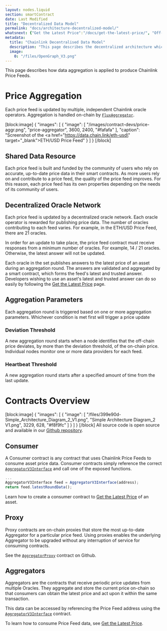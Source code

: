 ```yaml
---
layout: nodes.liquid
section: smartContract
date: Last Modified
title: "Decentralized Data Model"
permalink: "docs/architecture-decentralized-model/"
whatsnext: {"Get the Latest Price":"/docs/get-the-latest-price/", "Off-Chain Reporting":"/docs/off-chain-reporting/"}
metadata: 
  title: "Chainlink Decentralised Data Model"
  description: "This page describes the decentralized architecture which enables Chainlink to aggregate data from multiple independent node operators."
  image: 
    0: "/files/OpenGraph_V3.png"
---
```

This page describes how data aggregation is applied to produce Chainlink Price Feeds.

# Price Aggregation

Each price feed is updated by multiple, independent Chainlink oracle operators. Aggregation is handled on-chain by <a href="https://github.com/smartcontractkit/chainlink/blob/master/contracts/src/v0.6/FluxAggregator.sol" target="_blank">`FluxAggregator`</a>.

[block:image]
{
  "images": [
    {
      "image": [
        "/images/contract-devs/price-aggr.png",
        "price-aggregator",
        3600,
        2400,
        "#fafafa"
      ],
      "caption": "Screenshot of the <a href=\"https://data.chain.link/eth-usd\" target=\"_blank\">ETH/USD Price Feed</a>"
    }
  ]
}
[/block]
## Shared Data Resource

Each price feed is built and funded by the community of users who rely on accurate, up-to-date price data in their smart contracts. As more users rely on and contribute to a price feed, the quality of the price feed improves. For this reason, each price feed has its own properties depending on the needs of its community of users.

## Decentralized Oracle Network

Each price feed is updated by a decentralized oracle network. Each oracle operator is rewarded for publishing price data. The number of oracles contributing to each feed varies. For example, in the ETH/USD Price Feed, there are 21 oracles.

In order for an update to take place, the price feed contract must receive responses from a minimum number of oracles. For example, 14 / 21 oracles. Otherwise, the latest answer will not be updated.

Each oracle in the set publishes answers to the latest price of an asset during an aggregation round. The answers are validated and aggregated by a smart contract, which forms the feed's latest and trusted answer. Developers wishing to use an asset's latest and trusted answer can do so easily by following the [Get the Latest Price](../get-the-latest-price/) page.

## Aggregation Parameters

Each aggregation round is triggered based on one or more aggregation parameters. Whichever condition is met first will trigger a price update

### Deviation Threshold

A new aggregation round starts when a node identifies that the off-chain price deviates, by more than the deviation threshold, of the on-chain price. Individual nodes monitor one or more data providers for each feed.

### Heartbeat Threshold

A new aggregation round starts after a specified amount of time from the last update.

# Contracts Overview

[block:image]
{
  "images": [
    {
      "image": [
        "/files/399e90d-Simple_Architecture_Diagram_2_V1.png",
        "Simple Architecture Diagram_2 V1.png",
        3229,
        628,
        "#f8f9fc"
      ]
    }
  ]
}
[/block]
All source code is open source and available in our <a href="https://github.com/smartcontractkit/chainlink" target="_blank">Github repository</a>.

## Consumer

A Consumer contract is any contract that uses Chainlink Price Feeds to consume asset price data. Consumer contracts simply reference the correct <a href="https://github.com/smartcontractkit/chainlink/blob/master/contracts/src/v0.6/interfaces/AggregatorV3Interface.sol" target="_blank">`AggregatorV3Interface`</a> and call one of the exposed functions.

```javascript
...
AggregatorV3Interface feed = AggregatorV3Interface(address);
return feed.latestRoundData();
```

Learn how to create a consumer contract to [Get the Latest Price](../get-the-latest-price/) of an asset.

## Proxy

Proxy contracts are on-chain proxies that store the most up-to-date Aggregator for a particular price feed. Using proxies enables the underlying Aggregator to be upgraded without any interruption of service for consuming contracts.

See the <a href="https://github.com/smartcontractkit/chainlink/blob/develop/contracts/src/v0.7/dev/AggregatorProxy.sol" target="_blank">`AggregatorProxy`</a> contract on Github.

## Aggregators

Aggregators are the contracts that receive periodic price updates from multiple Oracles. They aggregate and store the current price on-chain so that consumers can obtain the latest price and act upon it within the same transaction.

This data can be accessed by referencing the Price Feed address using the <a href="https://github.com/smartcontractkit/chainlink/blob/develop/contracts/src/v0.6/interfaces/AggregatorV3Interface.sol" target="_blank">`AggregatorV3Interface`</a> contract.

To learn how to consume Price Feed data, see [Get the Latest Price](../get-the-latest-price/).
